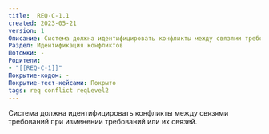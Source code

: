 ```yaml
---
title:  REQ-C-1.1
created: 2023-05-21
version: 1
Описание: Система должна идентифицировать конфликты между связями требований при изменении требований или их связей.
Раздел: Идентификация конфликтов
Потомки: -
Родители: 
- "[[REQ-C-1]]"
Покрытие-кодом: -
Покрытие-тест-кейсами: Покрыто
tags: req conflict reqLevel2
---
```


Система должна идентифицировать конфликты между связями требований при изменении требований или их связей.
